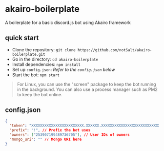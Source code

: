 # akairo-boilerplate

A boilerplate for a basic discord.js bot using Akairo framework

## quick start

* Clone the repository: `git clone https://github.com/notSalt/akairo-boilerplate.git`
* Go in the directory: `cd akairo-boilerplate`
* Install dependencies: `npm install`
* Set up `config.json`: *Refer to the `config.json` below*
* Start the bot: `npm start`

> For Linux, you can use the "screen" package to keep the bot running in the background.
> You can also use a process manager such as PM2 to keep the bot online.

## config.json

```json
{
  "token": "XXXXXXXXXXXXXXXXXXXXXXXX.XXXXXX.XXXXXXXXXXXXXXXXXXXXXXXXXXX", // Token for the bot
  "prefix": "!", // Prefix the bot uses
  "owners": ["253907199489736705"], // User IDs of owners
  "mongo_uri": "" // Mongo URI here
}
```
